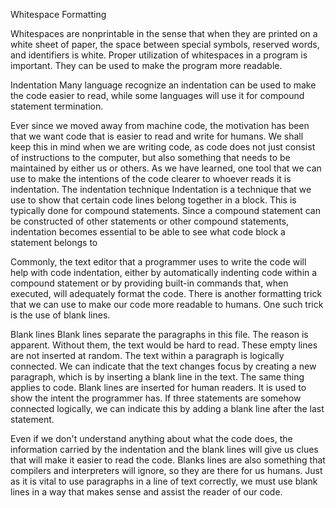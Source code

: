 Whitespace Formatting

Whitespaces are nonprintable in the sense that when they are printed on a white sheet of paper, the space between special symbols, reserved words, and identifiers is white. Proper utilization of whitespaces in a program is important. They can be used to make the program more readable.


Indentation
Many language recognize an indentation can be used to make the code easier to read, while some languages will use it for compound statement termination.


Ever since we moved away from machine code, the motivation has been that we want code that is easier to read and write for humans. We shall keep this in mind when we are writing code, as code does not just consist of instructions to the computer, but also something that needs to be maintained by either us or others. As we have learned, one tool that we can use to make the intentions of the code clearer to whoever reads it is indentation.  The indentation technique Indentation is a technique that we use to show that certain code lines belong together in a block. This is typically done for compound statements. Since a compound statement can be constructed of other statements or other compound statements, indentation becomes essential to be able to see what code block a statement belongs to  


Commonly, the text editor that a programmer uses to write the code will help with code indentation, either by automatically indenting code within a compound statement or by providing built-in commands that, when executed, will adequately format the code. There is another formatting trick that we can use to make our code more readable to humans. One such trick is the use of blank lines.


Blank lines
Blank lines separate the paragraphs in this file. The reason is apparent. Without them, the text would be hard to read. These empty lines are not inserted at random. The text within a paragraph is logically connected. We can indicate that the text changes focus by creating a new paragraph, which is by inserting a blank line in the text. The same thing applies to code. Blank lines are inserted for human readers. It is used to show the intent the programmer has. If three statements are somehow connected logically, we can indicate this by adding a blank line after the last statement.



Even if we don't understand anything about what the code does, the information carried by the indentation and the blank lines will give us clues that will make it easier to read the code. Blanks lines are also something that compilers and interpreters will ignore, so they are there for us humans. Just as it is vital to use paragraphs in a line of text correctly, we must use blank lines in a way that makes sense and assist the reader of our code.
